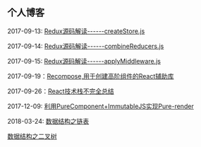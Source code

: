 ## 个人博客

2017-09-13: [Redux源码解读------createStore.js](https://github.com/SakuraAsh/blog/issues/1)

2017-09-14: [Redux源码解读------combineReducers.js](https://github.com/SakuraAsh/blog/issues/2)

2017-09-15: [Redux源码解读------applyMiddleware.js](https://github.com/SakuraAsh/blog/issues/3)

2017-09-19：[Recompose,用于创建高阶组件的React辅助库](https://github.com/SakuraAsh/blog/issues/4)

2017-09-26：[React技术栈不完全总结](https://github.com/SakuraAsh/blog/issues/5)

2017-12-09: [利用PureComponent+ImmutableJS实现Pure-render](https://github.com/SakuraAsh/blog/issues/6)

2018-03-24: [数据结构之链表](https://github.com/SakuraAsh/blog/blob/6b25ea28fd20c41fdda1bb2428e41f36cb75c403/article/%E9%93%BE%E8%A1%A8.MD)

[数据结构之二叉树](https://github.com/SakuraAsh/blog/blob/6b25ea28fd20c41fdda1bb2428e41f36cb75c403/article/%E4%BA%8C%E5%8F%89%E6%A0%91.MD)

